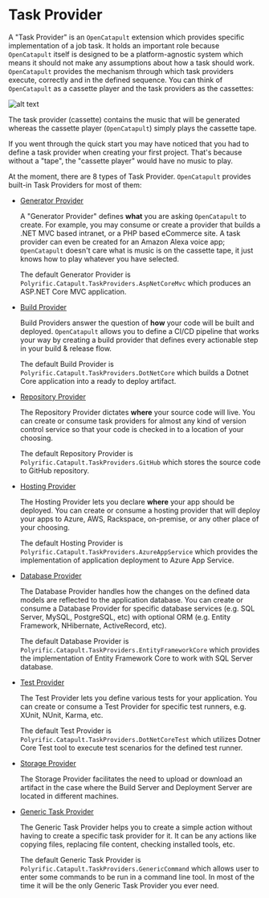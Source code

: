 # Task Provider

A "Task Provider" is an `OpenCatapult` extension which provides specific implementation of a job task. It holds an important role because  `OpenCatapult` itself is designed to be a platform-agnostic system which means it should not make any assumptions about how a task should work. `OpenCatapult` provides the mechanism through which task providers execute, correctly and in the defined sequence. You can think of `OpenCatapult` as a cassette player and the task providers as the cassettes: 

![alt text](https://opencatapult.net/img/CatapultCassette.jpg "OpenCatapult & Task Providers")

The task provider (cassette) contains the music that will be generated whereas the cassette player (`OpenCatapult`) simply plays the cassette tape. 

If you went through the quick start you may have noticed that you had to define a task provider when creating your first project. That's because without a "tape", the "cassette player" would have no music to play.

At the moment, there are 8 types of Task Provider. `OpenCatapult` provides built-in Task Providers for most of them:

- [Generator Provider](generator-provider.md)

  A "Generator Provider" defines **what** you are asking `OpenCatapult` to create. For example, you may consume or create a provider that builds a .NET MVC based intranet, or a PHP based eCommerce site. A task provider can even be created for an Amazon Alexa voice app; `OpenCatapult` doesn't care what is music is on the cassette tape, it just knows how to play whatever you have selected. 
  
  The default Generator Provider is `Polyrific.Catapult.TaskProviders.AspNetCoreMvc` which produces an ASP.NET Core MVC application.

- [Build Provider](build-provider.md)

  Build Providers answer the question of **how** your code will be built and deployed. `OpenCatapult` allows you to define a CI/CD pipeline that works your way by creating a build provider that defines every actionable step in your build & release flow.

  The default Build Provider is `Polyrific.Catapult.TaskProviders.DotNetCore` which builds a Dotnet Core application into a ready to deploy artifact.

- [Repository Provider](repository-provider.md)

  The Repository Provider dictates **where** your source code will live. You can create or consume task providers for almost any kind of version control service so that your code is checked in to a location of your choosing. 

  The default Repository Provider is `Polyrific.Catapult.TaskProviders.GitHub` which stores the source code to GitHub repository.

- [Hosting Provider](hosting-provider.md)

  The Hosting Provider lets you declare **where** your app should be deployed. You can create or consume a hosting provider that will deploy your apps to Azure, AWS, Rackspace, on-premise, or any other place of your choosing.

  The default Hosting Provider is `Polyrific.Catapult.TaskProviders.AzureAppService` which provides the implementation of application deployment to Azure App Service.

- [Database Provider](database-provider.md)
  
  The Database Provider handles how the changes on the defined data models are reflected to the application database. You can create or consume a Database Provider for specific database services (e.g. SQL Server, MySQL, PostgreSQL, etc) with optional ORM (e.g. Entity Framework, NHibernate, ActiveRecord, etc).

  The default Database Provider is `Polyrific.Catapult.TaskProviders.EntityFrameworkCore` which provides the implementation of Entity Framework Core to work with SQL Server database.

- [Test Provider](test-provider.md)
  
  The Test Provider lets you define various tests for your application. You can create or consume a Test Provider for specific test runners, e.g. XUnit, NUnit, Karma, etc.

  The default Test Provider is `Polyrific.Catapult.TaskProviders.DotNetCoreTest` which utilizes Dotner Core Test tool to execute test scenarios for the defined test runner.

- [Storage Provider](storage-provider.md)

  The Storage Provider facilitates the need to upload or download an artifact in the case where the Build Server and Deployment Server are located in different machines.

- [Generic Task Provider](generic-task-provider.md)

  The Generic Task Provider helps you to create a simple action without having to create a specific task provider for it. It can be any actions like copying files, replacing file content, checking installed tools, etc.

  The default Generic Task Provider is `Polyrific.Catapult.TaskProviders.GenericCommand` which allows user to enter some commands to be run in a command line tool. In most of the time it will be the only Generic Task Provider you ever need.
